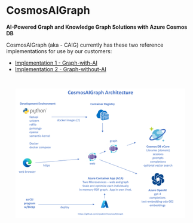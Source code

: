 # CosmosAIGraph

**AI-Powered Graph and Knowledge Graph Solutions with Azure Cosmos DB**

CosmosAIGraph (aka - CAIG) currently has these two reference implementations
for use by our customers:

- [Implementation 1 - Graph-with-AI](impl1/docs/readme.md)
- [Implementation 2 - Graph-without-AI](impl2/readme.md)

<pre>

</pre>

<p align="center">
  <img src="impl1/docs/img/app-architecture.png" width="90%">
</p>

